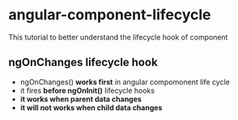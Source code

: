 # angular-component-lifecycle
This tutorial to better understand the lifecycle hook of component

## ngOnChanges lifecycle hook
- ngOnChanges() **works first** in angular compomonent life cycle
- it fires **before ngOnInit()** lifecycle hooks
- **it works when parent data changes**
- **it will not works when child data changes**



